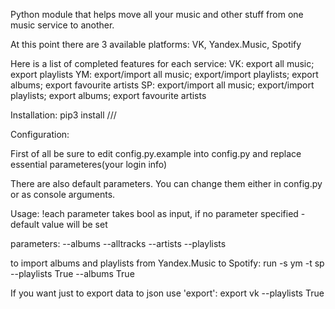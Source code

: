 Python module that helps move all your music and other stuff from one music service to another.

At this point there are 3 available platforms:
VK, Yandex.Music, Spotify

Here is a list of completed features for each service:
VK: export all music; export playlists
YM: export/import all music; export/import playlists; export albums; export favourite artists
SP: export/import all music; export/import playlists; export albums; export favourite artists



Installation:
pip3 install ///

Configuration:

First of all be sure to edit config.py.example into config.py and replace essential parameteres(your login info)

There are also default parameters. You can change them either in config.py or as console arguments.

Usage:
!each parameter takes bool as input, if no parameter specified - default value will be set

parameters:
    --albums
    --alltracks
    --artists
    --playlists

to import albums and playlists from Yandex.Music to Spotify:
    run -s ym -t sp --playlists True --albums True

If you want just to export data to json use 'export':
    export vk --playlists True
